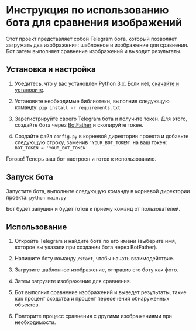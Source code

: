 # Инструкция по использованию бота для сравнения изображений

Этот проект представляет собой Telegram бота, который позволяет загружать два изображения: шаблонное и изображение для сравнения. Бот затем выполняет сравнение изображений и выводит результаты.

## Установка и настройка

1. Убедитесь, что у вас установлен Python 3.x. Если нет, [скачайте и установите](https://www.python.org/downloads/).

2. Установите необходимые библиотеки, выполнив следующую команду:
```pip install -r requirements.txt```

3. Зарегистрируйте своего Telegram бота и получите токен. Для этого, создайте бота через [BotFather](https://core.telegram.org/bots#botfather) и скопируйте токен.

4. Создайте файл `config.py` в корневой директории проекта и добавьте следующую строку, заменив `'YOUR_BOT_TOKEN'` на ваш токен:
```BOT_TOKEN = 'YOUR_BOT_TOKEN'```

Готово! Теперь ваш бот настроен и готов к использованию.

## Запуск бота

Запустите бота, выполните следующую команду в корневой директории проекта:
```python main.py```

Бот будет запущен и будет готов к приему команд от пользователей.

## Использование

1. Откройте Telegram и найдите бота по его имени (выберите имя, которое вы указали при создании бота через BotFather).

2. Напишите боту команду `/start`, чтобы начать взаимодействие.

3. Загрузите шаблонное изображение, отправив его боту как фото.

4. Затем загрузите изображение для сравнения.

5. Бот выполнит сравнение изображений и выведет результаты, такие как процент сходства и процент пересечения обнаруженных объектов.

6. Повторите процесс сравнения с другими изображениями при необходимости.
